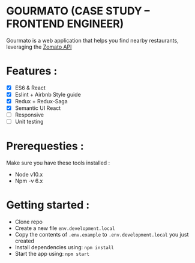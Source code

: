 # GOURMATO (CASE STUDY – FRONTEND ENGINEER)
Gourmato is a web application that helps you find nearby restaurants, leveraging the [Zomato API](https://developers.zomato.com/documentation)

# Features :
  - [x] ES6 & React
  - [x] Eslint + Airbnb Style guide
  - [x] Redux + Redux-Saga
  - [x] Semantic UI React
  - [ ] Responsive
  - [ ] Unit testing

# Prerequesties :
Make sure you have these tools installed :
  - Node v10.x
  - Npm -v 6.x

# Getting started :
  - Clone repo
  - Create a new file `env.development.local`
  - Copy the contents of `.env.example` to `.env.development.local` you just created
  - Install dependencies using: `npm install`
  - Start the app using: `npm start`
